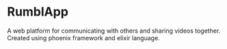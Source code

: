 # RumblApp
 A web platform for communicating with others and sharing videos together. Created using phoenix framework and elixir language.
